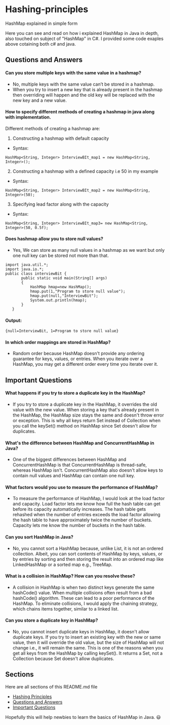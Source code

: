 # Hashing-principles
HashMap explained in simple form

Here you can see and read on how i explained HashMap in Java in depth, also touched on subject of "HashMap" in C#.
I provided some code exaples above cotaining both c# and java.

## Questions and Answers

#### Can you store multiple keys with the same value in a hashmap?
- No, multiple keys with the same value can’t be stored in a hashmap.
- When you try to insert a new key that is already present in the hashmap then overriding will happen and the old key will be replaced with the new key and a new value. 
#### How to specify different methods of creating a hashmap in java along with implementation.

Different methods of creating a hashmap are:

1) Constructing a hashmap with default capacity

- Syntax: 

```HashMap<String, Integer> InterviewBIt_map1 = new HashMap<String, Integer>();```

2) Constructing a hashmap with a defined capacity i.e 50 in my example

- Syntax:

```HashMap<String, Integer> InterviewBIt_map2 = new HashMap<String, Integer>(50);```

3) Specifying lead factor along with the capacity

- Syntax:

 ```HashMap<String, Integer> InterviewBIt_map3= new HashMap<String, Integer>(50, 0.5f);```
 
 #### Does hashmap allow you to store null values?
 
 - Yes, We can store as many null values in a hashmap as we want but only one null key can be stored not more than that.
 ```
import java.util.*;  
import java.io.*;
public class interviewBit {   
        public static void main(String[] args)   
        {   
            HashMap hmap=new HashMap();   
            hmap.put(1,"Program to store null value");   
            hmap.put(null,"InterviewBit");   
            System.out.println(hmap);   
        }   
    }
  ```
 #### Output:
 
 ```{null=InterviewBit, 1=Program to store null value}```
 
 #### In which order mappings are stored in HashMap?

- Random order because HashMap doesn't provide any ordering guarantee for keys, values, or entries. When you iterate over a HashMap, you may get a different order every time you iterate over it.


## Important Questions

#### What happens if you try to store a duplicate key in the HashMap?

- If you try to store a duplicate key in the HashMap, it overrides the old value with the new value. When storing a key that's already present in the HashMap, the HashMap size stays the same and doesn't throw error or exception. This is why all keys return Set instead of Collection when you call the keySet() method on HashMap since Set doesn't allow for duplicates.

#### What's the difference between HashMap and ConcurrentHashMap in Java?

- One of the biggest differences between HashMap and ConcurrentHashMap is that ConcurrentHashMap is thread-safe, whereas HashMap isn't. ConcurrentHashMap also doesn't allow keys to contain null values and HashMap can contain one null key.

#### What factors would you use to measure the performance of HashMap?

- To measure the performance of HashMap, I would look at the load factor and capacity. Load factor lets me know how full the hash table can get before its capacity automatically increases. The hash table gets rehashed when the number of entries exceeds the load factor allowing the hash table to have approximately twice the number of buckets. Capacity lets me know the number of buckets in the hash table.


#### Can you sort HashMap in Java?

- No, you cannot sort a HashMap because, unlike List, it is not an ordered collection. Albeit, you can sort contents of HashMap by keys, values, or by entries by sorting and then storing the result into an ordered map like LinkedHashMap or a sorted map e.g., TreeMap.




#### What is a collision in HashMap? How can you resolve these?

- A collision in HashMap is when two distinct keys generate the same hashCode() value. When multiple collisions often result from a bad hashCode() algorithm. These can lead to a poor performance of the HashMap. To eliminate collisions, I would apply the chaining strategy, which chains items together, similar to a linked list.


#### Can you store a duplicate key in HashMap?

- No, you cannot insert duplicate keys in HashMap, it doesn't allow duplicate keys. If you try to insert an existing key with the new or same value, then it will override the old value, but the size of HashMap will not change i.e., it will remain the same. This is one of the reasons when you get all keys from the HashMap by calling keySet(). It returns a Set, not a Collection because Set doesn't allow duplicates.


## Sections

Here are all sections of this README.md file

- [Hashing Principles](#hashing-principles)
- [Questions and Answers](#questions-and-answers)
- [Important Questions](#important-questions)


Hopefully this will help newbies to learn the basics of HashMap in Java. 😃
